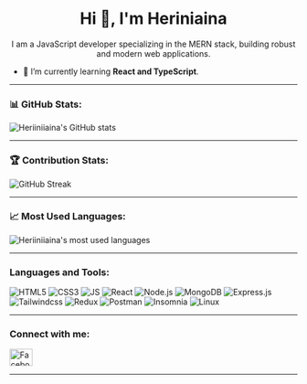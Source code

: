 

<h1 align="center">Hi 👋, I'm Heriniaina</h1>

<p align="center">
  I am a JavaScript developer specializing in the MERN stack, building robust and modern web applications.
</p>

- 🌱 I’m currently learning **React and TypeScript**.



---

<h3 align="left">📊 GitHub Stats:</h3>

<p align="left">
  <img align="center" src="https://github-readme-stats.vercel.app/api?username=Heriiniiaina&show_icons=true&locale=en" alt="Heriiniiaina's GitHub stats" />
</p>

---

<h3 align="left">🏆 Contribution Stats:</h3>

<p align="left">
  <img align="center" src="https://github-readme-streak-stats.herokuapp.com/?user=Heriiniiaina&" alt="GitHub Streak" />
</p>

---

<h3 align="left">📈 Most Used Languages:</h3>
<p align="left">
  <img align="center" src="https://github-readme-stats.vercel.app/api/top-langs?username=Heriiniiaina&show_icons=true&locale=en&layout=compact" alt="Heriiniiaina's most used languages" />
</p>

---

<h3 align="left">Languages and Tools:</h3>
<p align="left">
  <a href="https://developer.mozilla.org/en-US/docs/Web/HTML" target="_blank" style="text-decoration: none;" >
    <img src="https://img.shields.io/badge/HTML5-%23E34F26.svg?style=for-the-badge&logo=html5&logoColor=white" alt="HTML5" />
  </a> 
  <a href="https://developer.mozilla.org/en-US/docs/Web/CSS" target="_blank" style="text-decoration: none;">
    <img src="https://img.shields.io/badge/CSS3-%231572B6.svg?style=for-the-badge&logo=css3&logoColor=white" alt="CSS3" />
  </a> 
  <a href="https://developer.mozilla.org/fr/docs/Web/JavaScript" target="_blank" style="text-decoration: none;">
    <img src="https://img.shields.io/badge/JavaScript-%23F7DF1E.svg?style=for-the-badge&logo=javascript&logoColor=black" alt="JS" />
  </a> 
  <a href="https://reactjs.org/" target="_blank" style="text-decoration: none;" >
    <img src="https://img.shields.io/badge/React-%2361DAFB.svg?style=for-the-badge&logo=react&logoColor=black" alt="React" />
  </a>
  <a href="https://nodejs.org/en/" target="_blank" style="text-decoration: none;" >
    <img src="https://img.shields.io/badge/Node.js-%23339933.svg?style=for-the-badge&logo=node.js&logoColor=white" alt="Node.js" />
  </a>
  <a href="https://www.mongodb.com/" target="_blank" style="text-decoration: none;" >
    <img src="https://img.shields.io/badge/MongoDB-%2347A248.svg?style=for-the-badge&logo=mongodb&logoColor=white" alt="MongoDB" />
  </a>
<a href="https://expressjs.com/" target="_blank" style="text-decoration: none;" >
    <img src="https://img.shields.io/badge/Express.js-%23000000.svg?style=for-the-badge&logo=express&logoColor=white" alt="Express.js" />
  </a>
  <a href="https://tailwindcss.com/" target="_blank" style="text-decoration: none;" >
    <img src="https://img.shields.io/badge/TailwindCSS-%2338B2AC.svg?style=for-the-badge&logo=tailwind-css&logoColor=white" alt="Tailwindcss" />
  </a>
  <a href="https://redux.js.org/" target="_blank" style="text-decoration: none;" >
    <img src="https://img.shields.io/badge/redux-764ABC?style=for-the-badge&logo=redux&logoColor=white" alt="Redux" />
  </a>
   <a href="https://www.postman.com/" target="_blank" style="text-decoration: none;" >
    <img src="https://img.shields.io/badge/Postman-%23FF6C37.svg?style=for-the-badge&logo=postman&logoColor=white" alt="Postman" />
  </a>
  
   <a href="https://insomnia.rest/" target="_blank" style="text-decoration: none;" >
    <img src="https://img.shields.io/badge/-Insomnia-5849BE?style=for-the-badge&logo=insomnia&logoColor=white" alt="Insomnia" />
  </a>
  <a href="https://www.debian.org/index.fr.html" target="_blank" style="text-decoration: none;" >
    <img src=" https://img.shields.io/badge/Linux-FCC624?style=for-the-badge&logo=linux&logoColor=black" alt="Linux" />
  </a>
 
</p>

---

<h3 align="left">Connect with me:</h3>
<p align="left">
  <a href="https://web.facebook.com/profile.php?id=100010172414862" target="_blank">
    <img align="center" src="https://cdn.jsdelivr.net/npm/simple-icons@v3/icons/facebook.svg" alt="Facebook" height="30" width="40" />
  </a>
</p>

---



